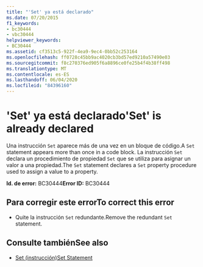 ```yaml
---
title: "'Set' ya está declarado"
ms.date: 07/20/2015
f1_keywords:
- bc30444
- vbc30444
helpviewer_keywords:
- BC30444
ms.assetid: cf3513c5-922f-4ea9-9ec4-0bb52c253164
ms.openlocfilehash: ff0728c45bb9ac4020cb3bd57ed9210a57490e03
ms.sourcegitcommit: f8c270376ed905f6a8896ce0fe25b4f4b38ff498
ms.translationtype: MT
ms.contentlocale: es-ES
ms.lasthandoff: 06/04/2020
ms.locfileid: "84396160"
---
```

# <a name="set-is-already-declared"></a><span data-ttu-id="45f37-102">'Set' ya está declarado</span><span class="sxs-lookup"><span data-stu-id="45f37-102">'Set' is already declared</span></span>
<span data-ttu-id="45f37-103">Una instrucción `Set` aparece más de una vez en un bloque de código.</span><span class="sxs-lookup"><span data-stu-id="45f37-103">A `Set` statement appears more than once in a code block.</span></span> <span data-ttu-id="45f37-104">La instrucción `Set` declara un procedimiento de propiedad `Set` que se utiliza para asignar un valor a una propiedad.</span><span class="sxs-lookup"><span data-stu-id="45f37-104">The `Set` statement declares a `Set` property procedure used to assign a value to a property.</span></span>  
  
 <span data-ttu-id="45f37-105">**Id. de error:** BC30444</span><span class="sxs-lookup"><span data-stu-id="45f37-105">**Error ID:** BC30444</span></span>  
  
## <a name="to-correct-this-error"></a><span data-ttu-id="45f37-106">Para corregir este error</span><span class="sxs-lookup"><span data-stu-id="45f37-106">To correct this error</span></span>  
  
- <span data-ttu-id="45f37-107">Quite la instrucción `Set` redundante.</span><span class="sxs-lookup"><span data-stu-id="45f37-107">Remove the redundant `Set` statement.</span></span>  
  
## <a name="see-also"></a><span data-ttu-id="45f37-108">Consulte también</span><span class="sxs-lookup"><span data-stu-id="45f37-108">See also</span></span>

- [<span data-ttu-id="45f37-109">Set (instrucción)</span><span class="sxs-lookup"><span data-stu-id="45f37-109">Set Statement</span></span>](../language-reference/statements/set-statement.md)
